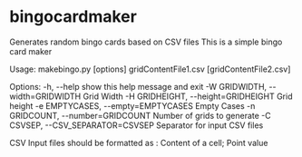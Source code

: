 # bingocardmaker
Generates random bingo cards based on CSV files
This is a simple bingo card maker

Usage: makebingo.py [options] gridContentFile1.csv [gridContentFile2.csv]

Options:
  -h, --help            show this help message and exit
  -W GRIDWIDTH, --width=GRIDWIDTH
                        Grid Width
  -H GRIDHEIGHT, --height=GRIDHEIGHT
                        Grid height
  -e EMPTYCASES, --empty=EMPTYCASES
                        Empty Cases
  -n GRIDCOUNT, --number=GRIDCOUNT
                        Number of grids to generate
  -C CSVSEP, --CSV_SEPARATOR=CSVSEP
                        Separator for input CSV files

CSV Input files should be formatted as :
Content of a cell; Point value
